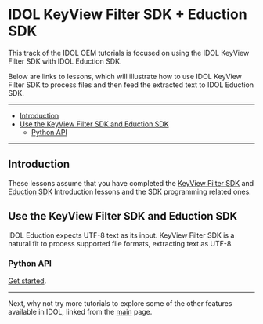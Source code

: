 # IDOL KeyView Filter SDK + Eduction SDK

This track of the IDOL OEM tutorials is focused on using the IDOL KeyView Filter SDK with IDOL Eduction SDK.  

Below are links to lessons, which will illustrate how to use IDOL KeyView Filter SDK to process files and then feed the extracted text to IDOL Eduction SDK.

---

- [Introduction](#introduction)
- [Use the KeyView Filter SDK and Eduction SDK](#use-the-keyview-filter-sdk-and-eduction-sdk)
  - [Python API](#python-api)

---

## Introduction

These lessons assume that you have completed the [KeyView Filter SDK](../keyview_filter/README.md) and [Eduction SDK](../eduction/README.md) Introduction lessons and the SDK programming related ones.

## Use the KeyView Filter SDK and Eduction SDK

IDOL Eduction expects UTF-8 text as its input.  KeyView Filter SDK is a natural fit to process supported file formats, extracting text as UTF-8.

### Python API

[Get started](./programming_python.md).

---

Next, why not try more tutorials to explore some of the other features available in IDOL, linked from the [main](../README.md#capability-showcase-examples) page.
